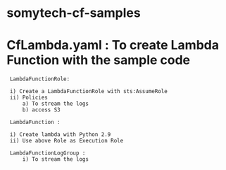 # somytech-cf-samples

   # CfLambda.yaml : To create Lambda Function with the sample code
 
     LambdaFunctionRole:
     
     i) Create a LambdaFunctionRole with sts:AssumeRole
     ii) Policies 
         a) To stream the logs
         b) access S3
         
     LambdaFunction :

     i) Create lambda with Python 2.9
     ii) Use above Role as Execution Role
     
     LambdaFunctionLogGroup :  
         i) To stream the logs
   
   
